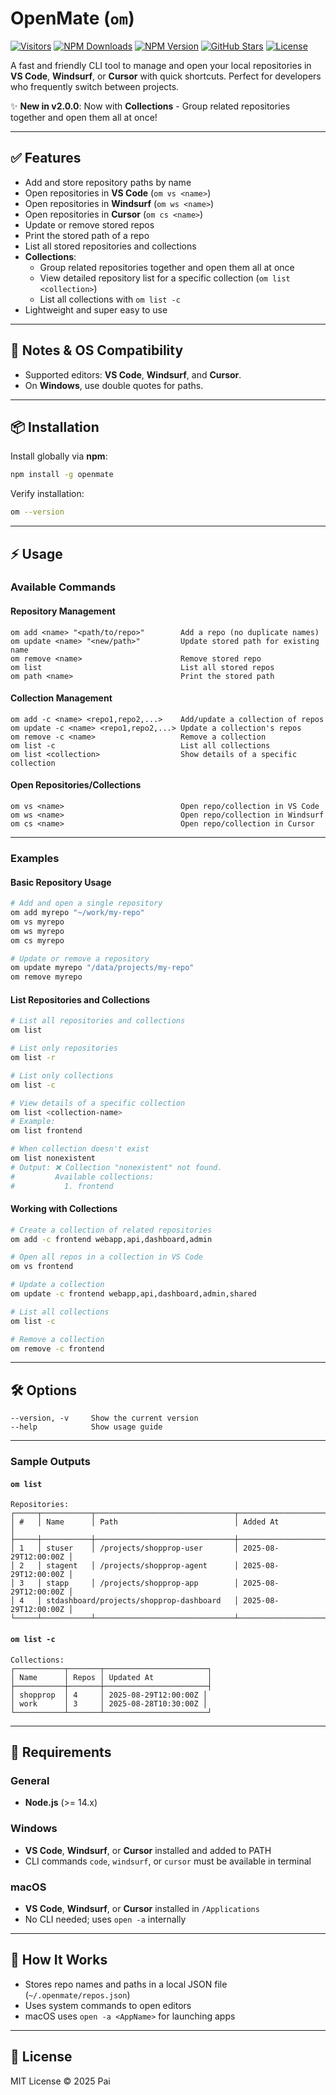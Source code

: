 # OpenMate (`om`)

[![Visitors](https://visitor-badge.laobi.icu/badge?page_id=vivekvpai.OpenMate)](https://github.com/vivekvpai/OpenMate)
[![NPM Downloads](https://img.shields.io/npm/dt/openmate)](https://www.npmjs.com/package/openmate)
[![NPM Version](https://img.shields.io/npm/v/openmate)](https://www.npmjs.com/package/openmate)
[![GitHub Stars](https://img.shields.io/github/stars/vivekvpai/OpenMate?style=social)](https://github.com/vivekvpai/OpenMate)
[![License](https://img.shields.io/github/license/vivekvpai/OpenMate)](https://github.com/vivekvpai/OpenMate/blob/main/LICENSE)

A fast and friendly CLI tool to manage and open your local repositories in **VS Code**, **Windsurf**, or **Cursor** with quick shortcuts. Perfect for developers who frequently switch between projects.

✨ **New in v2.0.0**: Now with **Collections** - Group related repositories together and open them all at once!

---

## ✅ Features

* Add and store repository paths by name
* Open repositories in **VS Code** (`om vs <name>`)
* Open repositories in **Windsurf** (`om ws <name>`)
* Open repositories in **Cursor** (`om cs <name>`)
* Update or remove stored repos
* Print the stored path of a repo
* List all stored repositories and collections
* **Collections**:
  - Group related repositories together and open them all at once
  - View detailed repository list for a specific collection (`om list <collection>`)
  - List all collections with `om list -c`
* Lightweight and super easy to use

---

## 📌 Notes & OS Compatibility

* Supported editors: **VS Code**, **Windsurf**, and **Cursor**.
* On **Windows**, use double quotes for paths.
---

## 📦 Installation

Install globally via **npm**:

```bash
npm install -g openmate
```

Verify installation:

```bash
om --version
```

---

## ⚡ Usage

### **Available Commands**

#### Repository Management
```
om add <name> "<path/to/repo>"        Add a repo (no duplicate names)
om update <name> "<new/path>"         Update stored path for existing name
om remove <name>                      Remove stored repo
om list                               List all stored repos
om path <name>                        Print the stored path
```

#### Collection Management
```
om add -c <name> <repo1,repo2,...>    Add/update a collection of repos
om update -c <name> <repo1,repo2,...> Update a collection's repos
om remove -c <name>                   Remove a collection
om list -c                            List all collections
om list <collection>                  Show details of a specific collection
```

#### Open Repositories/Collections
```
om vs <name>                          Open repo/collection in VS Code
om ws <name>                          Open repo/collection in Windsurf
om cs <name>                          Open repo/collection in Cursor
```

---

### **Examples**

#### Basic Repository Usage
```bash
# Add and open a single repository
om add myrepo "~/work/my-repo"
om vs myrepo
om ws myrepo
om cs myrepo

# Update or remove a repository
om update myrepo "/data/projects/my-repo"
om remove myrepo
```

#### List Repositories and Collections

```bash
# List all repositories and collections
om list

# List only repositories
om list -r

# List only collections
om list -c

# View details of a specific collection
om list <collection-name>
# Example:
om list frontend

# When collection doesn't exist
om list nonexistent
# Output: ❌ Collection "nonexistent" not found.
#         Available collections:
#           1. frontend
```

#### Working with Collections
```bash
# Create a collection of related repositories
om add -c frontend webapp,api,dashboard,admin

# Open all repos in a collection in VS Code
om vs frontend

# Update a collection
om update -c frontend webapp,api,dashboard,admin,shared

# List all collections
om list -c

# Remove a collection
om remove -c frontend
```

---

## 🛠 Options

```
--version, -v     Show the current version
--help            Show usage guide
```

---

### Sample Outputs

#### `om list`
```
Repositories:
┌─────┬───────────┬───────────────────────────────┬───────────────────────┐
│ #   │ Name      │ Path                          │ Added At              │
├─────┼───────────┼───────────────────────────────┼───────────────────────┤
│ 1   │ stuser    │ /projects/shopprop-user       │ 2025-08-29T12:00:00Z │
│ 2   │ stagent   │ /projects/shopprop-agent      │ 2025-08-29T12:00:00Z │
│ 3   │ stapp     │ /projects/shopprop-app        │ 2025-08-29T12:00:00Z │
│ 4   │ stdashboard/projects/shopprop-dashboard   │ 2025-08-29T12:00:00Z │
└─────┴───────────┴───────────────────────────────┴───────────────────────┘
```

#### `om list -c`
```
Collections:
┌───────────┬───────┬───────────────────────┐
│ Name      │ Repos │ Updated At            │
├───────────┼───────┼───────────────────────┤
│ shopprop  │ 4     │ 2025-08-29T12:00:00Z │
│ work      │ 3     │ 2025-08-28T10:30:00Z │
└───────────┴───────┴───────────────────────┘
```

---

## 🔧 Requirements

### **General**
* **Node.js** (>= 14.x)

### **Windows**
* **VS Code**, **Windsurf**, or **Cursor** installed and added to PATH
* CLI commands `code`, `windsurf`, or `cursor` must be available in terminal

### **macOS**
* **VS Code**, **Windsurf**, or **Cursor** installed in `/Applications`
* No CLI needed; uses `open -a` internally

---

## 📂 How It Works

* Stores repo names and paths in a local JSON file (`~/.openmate/repos.json`)
* Uses system commands to open editors
* macOS uses `open -a <AppName>` for launching apps

---

## 📝 License

MIT License © 2025 Pai
